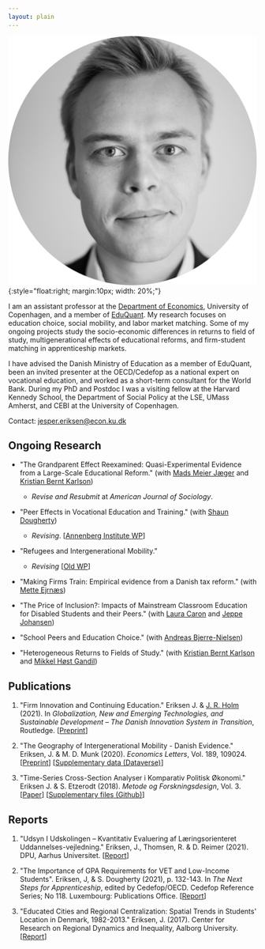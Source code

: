 ```yaml
---
layout: plain
---
```


![*Jesper Eriksen*](avatar_round-modified.png){:style="float:right; margin:10px; width: 20%;"}

I am an assistant professor at the [Department of Economics](https://www.economics.ku.dk/), University of Copenhagen, and a member of [EduQuant](https://www.economics.ku.dk/research/externally-funded-research_new/uddankvant/).  My research focuses on education choice, social mobility, and labor market matching. Some of my ongoing projects study the socio-economic differences in returns to field of study, multigenerational effects of educational reforms, and firm-student matching in apprenticeship markets. 

I have advised the Danish Ministry of Education as a member of EduQuant, been an invited presenter at the OECD/Cedefop as a national expert on vocational education, and worked as a short-term consultant for the World Bank. During my PhD and Postdoc I was a visiting fellow at the Harvard Kennedy School, the Department of Social Policy at the LSE, UMass Amherst, and CEBI at the University of Copenhagen. 

Contact: [jesper.eriksen@econ.ku.dk](mailto:jesper.eriksen@econ.ku.dk) 

<!-- [![GitHub](https://img.icons8.com/ios-glyphs/30/000000/github.png)](https://github.com/eriksenj) [![Bluesky](https://img.icons8.com/?size=30&id=3ovMFy5JDSWq&format=png&color=000000)](https://bsky.app/profile/eriksenjesper.bsky.social) -->


## Ongoing Research  

- "The Grandparent Effect Reexamined: Quasi-Experimental Evidence from a Large-Scale Educational Reform." (with [Mads Meier Jæger](https://madsjaeger.dk/) and [Kristian Bernt Karlson](http://www.kristiankarlson.dk/))  
  - *Revise and Resubmit* at *American Journal of Sociology*.  
 
- "Peer Effects in Vocational Education and Training." (with [Shaun Dougherty](https://peabody.vanderbilt.edu/bio/shaun-dougherty))  
  - *Revising*. [[Annenberg Institute WP](https://edworkingpapers.com/sites/default/files/ai24-943.pdf)]  
 
- "Refugees and Intergenerational Mobility."  
  - *Revising* [[Old WP](https://raw.githubusercontent.com/eriksenj/eriksenj.github.io/master/_content/Refugees_IGM_submission.pdf)]  
 
- "Making Firms Train: Empirical evidence from a Danish tax reform." (with [Mette Ejrnæs](https://forskning.ku.dk/soeg/result/profil/?id=5004))  
 
- "The Price of Inclusion?: Impacts of Mainstream Classroom Education for Disabled Students and their Peers." (with [Laura Caron](https://laurakcaron.github.io/) and [Jeppe Johansen](https://dk.linkedin.com/in/jeppe-s%C3%B8ndergaard-johansen))  
 
- "School Peers and Education Choice." (with [Andreas Bjerre-Nielsen](https://bjerre-nielsen.me/))  
 
- "Heterogeneous Returns to Fields of Study." (with [Kristian Bernt Karlson](http://www.kristiankarlson.dk/) and [Mikkel Høst Gandil](https://sites.google.com/view/mikkelgandil/home))  
 
<!--
 - *Presentations*: Harvard Visiting Fellows Seminar 2018, IKE seminar 2020.  
--> 
<!-- - *Presentations*: APPAM International 2019; CVER Conference 2019; 2019 Cedefop/OECD Joint Symposium on Apprenticeships; Department of Social Policy, LSE, 2022; Center for Economic Performance, Skill and Education Work in Progress seminar, 2022, Rockwool Foundation Research Unit, 2022.   -->
<!--
- *Recognition, information, and choice*
-->

## Publications

1. "Firm Innovation and Continuing Education." Eriksen J. & [J. R. Holm](https://vbn.aau.dk/da/persons/116395) (2021). In *Globalization, New and Emerging Technologies, and Sustainable Development – The Danish Innovation System in Transition*, Routledge. [[Preprint](https://vbn.aau.dk/files/351175061/Chapter11_august_edit_submission.docx)]

2. "The Geography of Intergenerational Mobility - Danish Evidence." Eriksen, J. & M. D. Munk (2020). *Economics Letters*, Vol. 189, 109024. [[Preprint](https://raw.githubusercontent.com/eriksenj/eriksenj.github.io/master/_content/IG_Geo_DK.pdf)] [[Supplementary data (Dataverse)](https://doi.org/10.7910/DVN/YIS2QY)]

3. "Time-Series Cross-Section Analyser i Komparativ Politisk Økonomi." Eriksen J. & S. Etzerodt (2018). *Metode og Forskningsdesign*, Vol. 3. [[Paper](https://raw.githubusercontent.com/eriksenj/eriksenj.github.io/master/_content/cv.pdf)] [[Supplementary files (Github)](https://github.com/EriksenJ/Eriksen_Etzerodt_2018)] 

## Reports

1. "Udsyn I Udskolingen – Kvantitativ Evaluering  af Læringsorienteret Uddannelses-vejledning." Eriksen, J., Thomsen, R. & D. Reimer (2021). DPU, Aarhus Universitet. [[Report](https://emu.dk/sites/default/files/2021-12/gsk_overgange_Rapport%20-%20Udsyn%20i%20Udskolingen.pdf)]

2. "The Importance of GPA Requirements for VET and Low-Income Students". Eriksen, J, & S. Dougherty (2021), p. 132-143. In *The Next Steps for Apprenticeship*, edited by Cedefop/OECD. Cedefop Reference Series; No 118. Luxembourg: Publications Office. [[Report](https://www.cedefop.europa.eu/files/3087_en.pdf)]

3. "Educated Cities and Regional Centralization: Spatial Trends in Students' Location in Denmark, 1982-2013."  Eriksen, J. (2017). Center for Research on Regional Dynamics and Inequality, Aalborg University. [[Report](https://vbn.aau.dk/da/publications/educated-cities-and-regional-centralization-spatial-trends-in-stu)]
